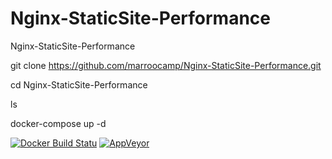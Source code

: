 # Nginx-StaticSite-Performance
Nginx-StaticSite-Performance

git clone https://github.com/marroocamp/Nginx-StaticSite-Performance.git

cd Nginx-StaticSite-Performance

ls

docker-compose up -d

[![Docker Build Statu](https://img.shields.io/docker/build/jrottenberg/ffmpeg.svg)](https://github.com/marroocamp/Nginx-StaticSite-Performance)  [![AppVeyor](https://img.shields.io/appveyor/ci/gruntjs/grunt.svg)](https://github.com/marroocamp/Nginx-StaticSite-Performance)
